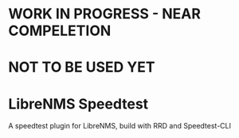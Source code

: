 # WORK IN PROGRESS - NEAR COMPELETION
# NOT TO BE USED YET

# LibreNMS Speedtest

A speedtest plugin for LibreNMS, build with RRD and Speedtest-CLI
